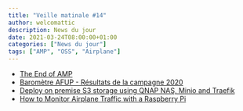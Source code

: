 ```yaml
---
title: "Veille matinale #14"
author: welcomattic
description: News du jour
date: 2021-03-24T08:00:00+01:00
categories: ["News du jour"]
tags: ["AMP", "OSS", "Airplane"]
---
```

- [The End of AMP](https://www.lafoo.com/the-end-of-amp/)
- [Baromètre AFUP - Résultats de la campagne 2020](https://barometre.afup.org/report/2020/)
- [Deploy on premise S3 storage using QNAP NAS, Minio and Traefik](https://itnext.io/deploy-on-premise-s3-storage-using-qnap-nas-minio-and-traefik-bccbfefe511d?source=social.tw&gi=bbf03ade7900)
- [How to Monitor Airplane Traffic with a Raspberry Pi](https://brianchristner.io/monitor-airplane-traffic-with-a-raspberry-pi/)